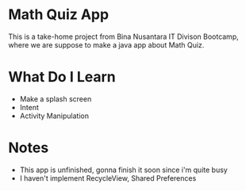# Math Quiz App
This is a take-home project from Bina Nusantara IT Divison Bootcamp, where we are suppose to make a java app about Math Quiz.

# What Do I Learn
- Make a splash screen
- Intent
- Activity Manipulation

# Notes
- This app is unfinished, gonna finish it soon since i'm quite busy
- I haven't implement RecycleView, Shared Preferences
